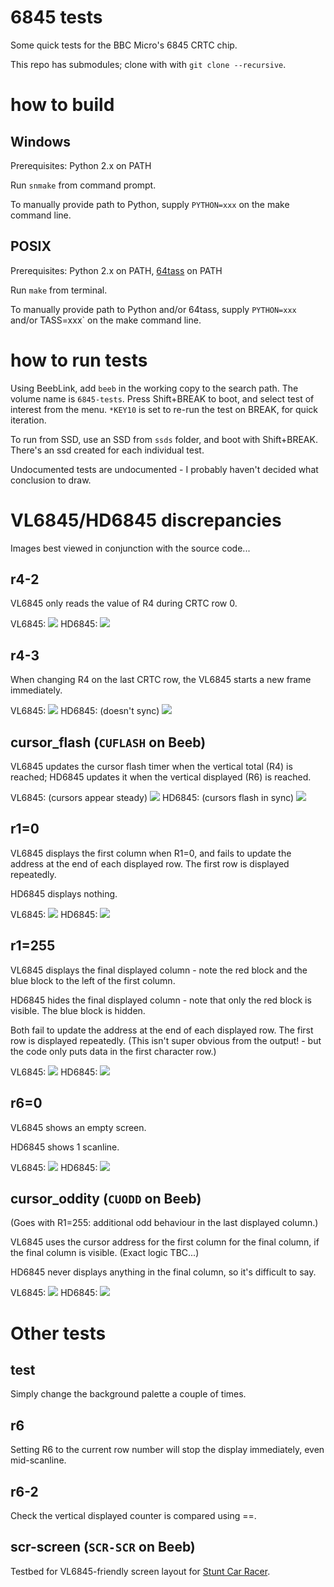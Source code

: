 # 6845 tests

Some quick tests for the BBC Micro's 6845 CRTC chip.

This repo has submodules; clone with with `git clone --recursive`.

# how to build

## Windows

Prerequisites: Python 2.x on PATH

Run `snmake` from command prompt.

To manually provide path to Python, supply `PYTHON=xxx` on the make
command line.

## POSIX

Prerequisites: Python 2.x on PATH,
[64tass](https://sourceforge.net/projects/tass64/) on PATH

Run `make` from terminal.

To manually provide path to Python and/or 64tass, supply `PYTHON=xxx`
and/or TASS=xxx` on the make command line.

# how to run tests

Using BeebLink, add `beeb` in the working copy to the search path. The
volume name is `6845-tests`. Press Shift+BREAK to boot, and select
test of interest from the menu. `*KEY10` is set to re-run the test on
BREAK, for quick iteration.

To run from SSD, use an SSD from `ssds` folder, and boot with
Shift+BREAK. There's an ssd created for each individual test.

Undocumented tests are undocumented - I probably haven't decided what
conclusion to draw.

# VL6845/HD6845 discrepancies

Images best viewed in conjunction with the source code...

## r4-2 ##

VL6845 only reads the value of R4 during CRTC row 0.

VL6845: <img src="pics/VL6845/r4-2.jpg">
HD6845: <img src="pics/HD6845/r4-2.jpg">

## r4-3 ##

When changing R4 on the last CRTC row, the VL6845 starts a new frame
immediately.

VL6845: <img src="pics/VL6845/r4-3.jpg">
HD6845: (doesn't sync) <img src="pics/HD6845/r4-3.jpg">

## cursor_flash (`CUFLASH` on Beeb) ##

VL6845 updates the cursor flash timer when the vertical total (R4) is
reached; HD6845 updates it when the vertical displayed (R6) is
reached.

VL6845: (cursors appear steady) <img src="pics/VL6845/cursor_flash.jpg">
HD6845: (cursors flash in sync) <img src="pics/HD6845/cursor_flash.jpg">

## r1=0 ##

VL6845 displays the first column when R1=0, and fails to update the
address at the end of each displayed row. The first row is displayed
repeatedly.

HD6845 displays nothing.

VL6845: <img src="pics/VL6845/R1=0.jpg">
HD6845: <img src="pics/HD6845/R1=0.jpg">

## r1=255

VL6845 displays the final displayed column - note the red block and
the blue block to the left of the first column.

HD6845 hides the final displayed column - note that only the red block
is visible. The blue block is hidden.

Both fail to update the address at the end of each displayed row. The
first row is displayed repeatedly. (This isn't super obvious from the
output! - but the code only puts data in the first character row.)

VL6845: <img src="pics/VL6845/R1=255.jpg">
HD6845: <img src="pics/HD6845/R1=255.jpg">

## r6=0

VL6845 shows an empty screen.

HD6845 shows 1 scanline.

VL6845: <img src="pics/VL6845/R6=0.jpg">
HD6845: <img src="pics/HD6845/R6=0.jpg">

## cursor_oddity (`CUODD` on Beeb)

(Goes with R1=255: additional odd behaviour in the last displayed
column.)

VL6845 uses the cursor address for the first column for the final
column, if the final column is visible. (Exact logic TBC...)

HD6845 never displays anything in the final column, so it's difficult
to say.

VL6845: <img src="pics/VL6845/cursor_oddity.jpg">
HD6845: <img src="pics/HD6845/cursor_oddity.jpg">

# Other tests

## test ##

Simply change the background palette a couple of times.

## r6 ##

Setting R6 to the current row number will stop the display
immediately, even mid-scanline.

## r6-2 ##

Check the vertical displayed counter is compared using ==.

## scr-screen (`SCR-SCR` on Beeb) ##

Testbed for VL6845-friendly screen layout for
[Stunt Car Racer](https://github.com/kieranhj/scr-beeb).
